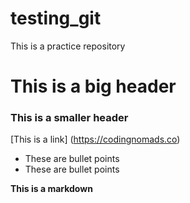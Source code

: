 # testing_git
This is a practice repository 
# This is a big header 
### This is a smaller header 

[This is a link] (https://codingnomads.co)

- These are bullet points
- These are bullet points 

**This is a markdown**
